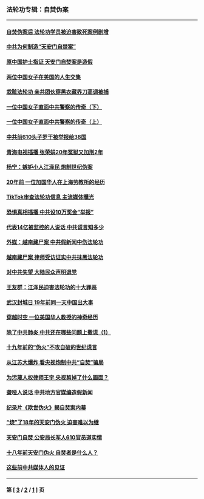 ### 法轮功专辑：自焚伪案
---
#### [自焚伪案后 法轮功学员被迫害致死案例剧增](../../pages/nf5562/n13190600.md?09030430) 
#### [中共为何制造“天安门自焚案”](../../pages/nf5562/n13183270.md?09030430) 
#### [原中国护士指证 天安门自焚案是造假](../../pages/nf5562/n13172289.md?09030430) 
#### [两位中国女子在美国的人生交集](../../pages/nf5562/n13156138.md?09030430) 
#### [栽赃法轮功 亲共团伙穿黑衣藏界刀高调被捕](../../pages/nf5562/n13073780.md?09030430) 
#### [一位中国女子直面中共警察的传奇（下）](../../pages/nf5562/n12989706.md?09030430) 
#### [一位中国女子直面中共警察的传奇（上）](../../pages/nf5562/n12985072.md?09030430) 
#### [中共前610头子罗干被举报给38国](../../pages/nf5562/n12975419.md?09030430) 
#### [青海电视插播 张荣娟20年冤狱又加刑2年](../../pages/nf5562/n12738166.md?09030430) 
#### [杨宁：嫉妒小人江泽民 炮制世纪伪案](../../pages/nf5562/n12724108.md?09030430) 
#### [20年前 一位加国华人在上海劳教所的经历](../../pages/nf5562/n12707932.md?09030430) 
#### [TikTok审查法轮功信息 主流媒体曝光](../../pages/nf5562/n12362336.md?09030430) 
#### [恐惧真相插播 中共设10万奖金“举报”](../../pages/nf5562/n12306396.md?09030430) 
#### [代表14亿被监控的人说话 中共谎言知多少](../../pages/nf5562/n12297484.md?09030430) 
#### [外媒：越南藏尸案 中共假新闻中伤法轮功](../../pages/nf5562/n12264411.md?09030430) 
#### [越南藏尸案 律师受访证实中共抹黑法轮功](../../pages/nf5562/n12261878.md?09030430) 
#### [对中共失望 大陆民众声明退党](../../pages/nf5562/n12187315.md?09030430) 
#### [王友群：江泽民迫害法轮功的十大罪恶](../../pages/nf5562/n12169074.md?09030430) 
#### [武汉封城日 19年前同一天中国出大事](../../pages/nf5562/n12150901.md?09030430) 
#### [穿越时空  一位美国华人教授的神奇经历](../../pages/nf5562/n12097460.md?09030430) 
#### [除了中共肺炎 中共还在哪些问题上撒谎（1）](../../pages/nf5562/n11955770.md?09030430) 
#### [十九年前的“伪火”不攻自破的世纪谎言](../../pages/nf5562/n11813238.md?09030430) 
#### [从江苏大爆炸 看央视炮制中共“自焚”骗局](../../pages/nf5562/n11140275.md?09030430) 
#### [为污蔑人权律师王宇 央视剪掉了什么画面？](../../pages/nf5562/n11130142.md?09030430) 
#### [聋哑人说话 中共地方官媒编造假新闻](../../pages/nf5562/n11006067.md?09030430) 
#### [纪录片《欺世伪火》揭自焚案内幕](../../pages/nf5562/n11002664.md?09030430) 
#### [“烧”了18年的天安门伪火 迫害难以为继](../../pages/nf5562/n10996660.md?09030430) 
#### [天安门自焚 公安局长军人610官员道实情](../../pages/nf5562/n10997098.md?09030430) 
#### [十八年前天安门伪火 自焚者是什么人？](../../pages/nf5562/n10996556.md?09030430) 
#### [这些前中共媒体人的见证](../../pages/nf5562/n10845276.md?09030430) 

---
#### 第 [ [3](./3.md?09030430) / [2](./2.md?09030430) / [1](./1.md?09030430) ] 页
